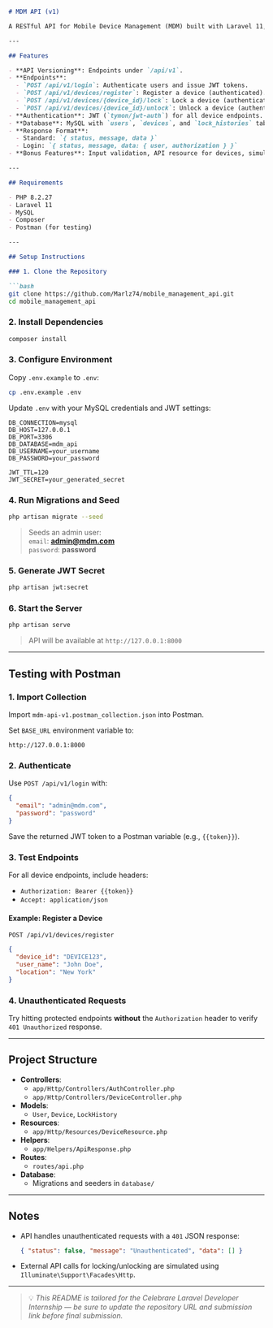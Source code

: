 ```markdown
# MDM API (v1)

A RESTful API for Mobile Device Management (MDM) built with Laravel 11, implementing device registration, locking, and unlocking with JWT authentication, MySQL database, and standardized JSON responses. This project is submitted for the Celebrare Laravel Developer Internship.

---

## Features

- **API Versioning**: Endpoints under `/api/v1`.
- **Endpoints**:
  - `POST /api/v1/login`: Authenticate users and issue JWT tokens.
  - `POST /api/v1/devices/register`: Register a device (authenticated).
  - `POST /api/v1/devices/{device_id}/lock`: Lock a device (authenticated).
  - `POST /api/v1/devices/{device_id}/unlock`: Unlock a device (authenticated).
- **Authentication**: JWT (`tymon/jwt-auth`) for all device endpoints.
- **Database**: MySQL with `users`, `devices`, and `lock_histories` tables.
- **Response Format**:
  - Standard: `{ status, message, data }`
  - Login: `{ status, message, data: { user, authorization } }`
- **Bonus Features**: Input validation, API resource for devices, simulated external API calls.

---

## Requirements

- PHP 8.2.27
- Laravel 11
- MySQL
- Composer
- Postman (for testing)

---

## Setup Instructions

### 1. Clone the Repository

```bash
git clone https://github.com/Marlz74/mobile_management_api.git
cd mobile_management_api
```

### 2. Install Dependencies

```bash
composer install
```

### 3. Configure Environment

Copy `.env.example` to `.env`:

```bash
cp .env.example .env
```

Update `.env` with your MySQL credentials and JWT settings:

```env
DB_CONNECTION=mysql
DB_HOST=127.0.0.1
DB_PORT=3306
DB_DATABASE=mdm_api
DB_USERNAME=your_username
DB_PASSWORD=your_password

JWT_TTL=120
JWT_SECRET=your_generated_secret
```

### 4. Run Migrations and Seed

```bash
php artisan migrate --seed
```

> Seeds an admin user:  
> `email`: **admin@mdm.com**  
> `password`: **password**

### 5. Generate JWT Secret

```bash
php artisan jwt:secret
```

### 6. Start the Server

```bash
php artisan serve
```

> API will be available at `http://127.0.0.1:8000`

---

## Testing with Postman

### 1. Import Collection

Import `mdm-api-v1.postman_collection.json` into Postman.

Set `BASE_URL` environment variable to:

```
http://127.0.0.1:8000
```

### 2. Authenticate

Use `POST /api/v1/login` with:

```json
{
  "email": "admin@mdm.com",
  "password": "password"
}
```

Save the returned JWT token to a Postman variable (e.g., `{{token}}`).

### 3. Test Endpoints

For all device endpoints, include headers:

- `Authorization: Bearer {{token}}`
- `Accept: application/json`

#### Example: Register a Device

`POST /api/v1/devices/register`

```json
{
  "device_id": "DEVICE123",
  "user_name": "John Doe",
  "location": "New York"
}
```

### 4. Unauthenticated Requests

Try hitting protected endpoints **without** the `Authorization` header to verify `401 Unauthorized` response.

---

## Project Structure

- **Controllers**:
  - `app/Http/Controllers/AuthController.php`
  - `app/Http/Controllers/DeviceController.php`
- **Models**:
  - `User`, `Device`, `LockHistory`
- **Resources**:
  - `app/Http/Resources/DeviceResource.php`
- **Helpers**:
  - `app/Helpers/ApiResponse.php`
- **Routes**:
  - `routes/api.php`
- **Database**:
  - Migrations and seeders in `database/`

---

## Notes

- API handles unauthenticated requests with a `401` JSON response:
  ```json
  { "status": false, "message": "Unauthenticated", "data": [] }
  ```
- External API calls for locking/unlocking are simulated using `Illuminate\Support\Facades\Http`.


---


> 💡 *This README is tailored for the Celebrare Laravel Developer Internship — be sure to update the repository URL and submission link before final submission.*

```
